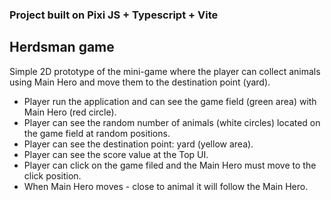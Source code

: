 ### Project built on Pixi JS + Typescript + Vite

## Herdsman game

Simple 2D prototype of the mini-game where the player can collect animals using Main Hero and move them to the destination point (yard).

- Player run the application and can see the game field (green area) with Main Hero (red circle).
- Player can see the random number of animals (white circles) located on the game field at random positions.
- Player can see the destination point: yard (yellow area).
- Player can see the score value at the Top UI.
- Player can click on the game filed and the Main Hero must move to the click position.
- When Main Hero moves - close to animal it will follow the Main Hero.
